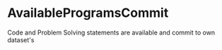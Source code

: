 # AvailableProgramsCommit
Code and Problem Solving statements are available and commit to own dataset's 
